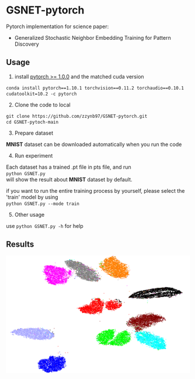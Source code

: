 # GSNET-pytorch
Pytorch implementation for science paper: <br>
* Generalized Stochastic Neighbor Embedding Training for Pattern Discovery
## Usage
1. install [pytorch >= 1.0.0](https://pytorch.org/get-started/locally/) and the matched cuda version <br>
```
conda install pytorch==1.10.1 torchvision==0.11.2 torchaudio==0.10.1 cudatoolkit=10.2 -c pytorch 
```

2. Clone the code to local <br>
```    
git clone https://github.com/zzynb97/GSNET-pytorch.git 
cd GSNET-pytoch-main
```
3. Prepare dataset <br>

**MNIST** dataset can be downloaded automatically when you run the code <br>

4. Run experiment <br>

Each dataset has a trained .pt file in pts file, and run<br> 
`python GSNET.py` <br>
will show the result about **MNIST** dataset by default. <br>

if you want to run the entire training process by yourself, please select the 'train' model by using <br>
`python GSNET.py --mode train` <br>

5. Other usage <br>
 
use  `python GSNET.py -h`  for help <br>

## Results
![](/GSNET_MNIST.png)
